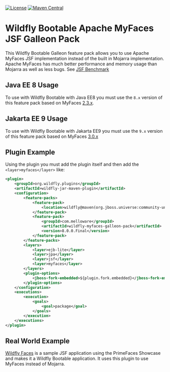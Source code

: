 [![License](http://img.shields.io/:license-apache-yellow.svg)](http://www.apache.org/licenses/LICENSE-2.0.html)
[![Maven Central](https://maven-badges.herokuapp.com/maven-central/com.melloware/wildfly-myfaces-galleon-pack/badge.svg)](https://maven-badges.herokuapp.com/maven-central/com.melloware/wildfly-myfaces-galleon-pack/)


Wildfly Bootable Apache MyFaces JSF Galleon Pack
==============================================================================

This Wildfly Bootable Galleon feature pack allows you to use Apache MyFaces JSF implementation 
instead of the built in Mojarra implementation.  Apache MyFaces has much better performance
and memory usage than Mojarra as well as less bugs. See [JSF Benchmark](https://github.com/tandraschko/jsfbench)

## Java EE 8 Usage
To use with Wildfly Bootable with Java EE8 you must use the `8.x` version of this feature pack based on MyFaces [2.3.x](https://myfaces.apache.org/#/core23).

## Jakarta EE 9 Usage
To use with Wildfly Bootable with Jakarta EE9 you must use the `9.x` version of this feature pack based on MyFaces [3.0.x](https://myfaces.apache.org/#/core30)

## Plugin Example
Using the plugin you must add the plugin itself and then add the `<layer>myfaces</layer>` like:

```xml
<plugin>
    <groupId>org.wildfly.plugins</groupId>
    <artifactId>wildfly-jar-maven-plugin</artifactId>
    <configuration>
        <feature-packs>
            <feature-pack>
                <location>wildfly@maven(org.jboss.universe:community-universe)#${version.wildfly}</location>
            </feature-pack>
            <feature-pack>
                <groupId>com.melloware</groupId>
                <artifactId>wildfly-myfaces-galleon-pack</artifactId>
                <version>8.0.0.Final</version>
            </feature-pack>
        </feature-packs>
        <layers>
            <layer>ejb-lite</layer>
            <layer>jpa</layer>
            <layer>jsf</layer>
            <layer>myfaces</layer>
        </layers>
        <plugin-options>
            <jboss-fork-embedded>${plugin.fork.embedded}</jboss-fork-embedded>
        </plugin-options>
    </configuration>
    <executions>
        <execution>
            <goals>
                <goal>package</goal>
            </goals>
        </execution>
    </executions>
</plugin>
```

## Real World Example

[Wildfly Faces](https://github.com/melloware/wildfly-faces) is a sample JSF application using the PrimeFaces Showcase and makes it a Wildfly Bootable application.
It uses this plugin to use MyFaces instead of Mojarra.
